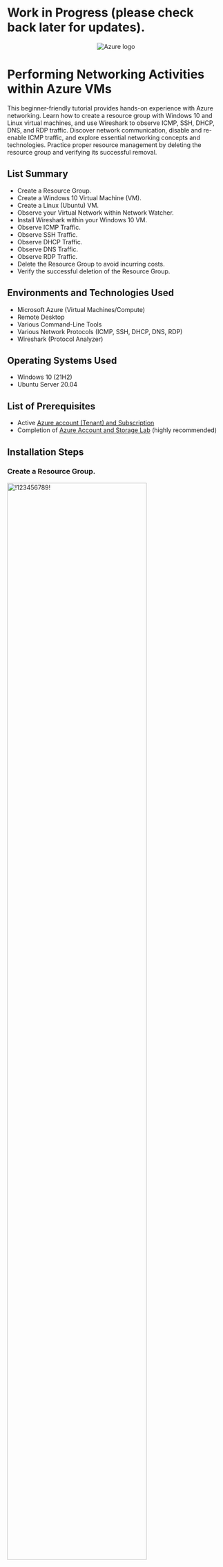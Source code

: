 <h1>Work in Progress (please check back later for updates).</h1>

<p align="center">
<img src="https://i.imgur.com/FRRLw01.png" alt="Azure logo"/>
</p>

<h1>Performing Networking Activities within Azure VMs</h1>
This beginner-friendly tutorial provides hands-on experience with Azure networking. Learn how to create a resource group with Windows 10 and Linux virtual machines, and use Wireshark to observe ICMP, SSH, DHCP, DNS, and RDP traffic. Discover network communication, disable and re-enable ICMP traffic, and explore essential networking concepts and technologies. Practice proper resource management by deleting the resource group and verifying its successful removal.<br />

<h2>List Summary</h2>

- Create a Resource Group.
- Create a Windows 10 Virtual Machine (VM).
- Create a Linux (Ubuntu) VM.
- Observe your Virtual Network within Network Watcher.
- Install Wireshark within your Windows 10 VM.
- Observe ICMP Traffic.
- Observe SSH Traffic.
- Observe DHCP Traffic.
- Observe DNS Traffic.
- Observe RDP Traffic.
- Delete the Resource Group to avoid incurring costs.
- Verify the successful deletion of the Resource Group.

<h2>Environments and Technologies Used</h2>

- Microsoft Azure (Virtual Machines/Compute)
- Remote Desktop
- Various Command-Line Tools
- Various Network Protocols (ICMP, SSH, DHCP, DNS, RDP)
- Wireshark (Protocol Analyzer)

<h2>Operating Systems Used </h2>

- Windows 10 (21H2)
- Ubuntu Server 20.04

<h2>List of Prerequisites</h2>

- Active <a href="https://azure.microsoft.com/en-us/free/">Azure account (Tenant) and Subscription</a>
- Completion of <a href="https://github.com/kylesuzuki/azure-prereq">Azure Account and Storage Lab</a> (highly recommended)

<h2>Installation Steps</h2>

<h3>Create a Resource Group.</h3>
<p>
<img src="https://i.imgur.com/DJmEXEB.png" height="80%" width="80%" alt="!123456789!"/>
</p>
<p>
To create a research group in Azure, follow these steps: search for "Resource Group", click on 'Create', choose the desired subscription (e.g., Azure subscription 1), provide a name for the resource group (e.g., RG-Lab-2), select a region for its creation (e.g., West US 3), wait for validation on the "Review + create" page, click 'Create'.
</p>


<h3>Create a Windows 10 Virtual Machine (VM).</h3>
<p>
<img src="https://i.imgur.com/DJmEXEB.png" height="80%" width="80%" alt="!123456789!"/>
</p>
<p>
To create a Windows 10 Virtual Machine (VM) in Azure, follow these steps: search for "Virtual Machine", click on 'Create', choose "Azure virtual machine", select the desired subscription (e.g., Azure subscription 1), specify the resource group (e.g., RG-Lab-2), provide a name for the virtual machine (e.g., VM1), and select a region for its creation (e.g., West US 3).

Next, click on 'Image' and choose "Windows 10 Pro, version 21H2 - Gen2 (free services eligible)". Then, click on 'Size' and choose "Standard_E2s_v3 - 2 vcpus, 16 GiB memory ($91.98/month)". Set the desired username (e.g., labuser) and password (e.g., Password1).

Ensure the box under Licensing stating "I confirm I have an eligible Windows 10/11 license with multi-tenant hosting rights" is checked. Click 'Next' and leave the disk options as they are.

For the subnet configuration, make sure it is set to "(new) default (10.0.0.0/24)". Wait for validation on the "Review + create" page, click 'Create'.
</p>


<h3>Create a Linux (Ubuntu) VM.</h3>
<p>
<img src="https://i.imgur.com/DJmEXEB.png" height="80%" width="80%" alt="!123456789!"/>
</p>
<p>
To create a Linux (Ubuntu) VM in Azure, follow these steps: search for "Virtual Machine", click on 'Create', choose "Azure virtual machine", select the desired subscription (e.g., Azure subscription 1), specify the resource group (e.g., RG-Lab-2), provide a name for the virtual machine (e.g., VM2), and pick the same region as the previously created virtual machine ((US) West US 3).

Next, click on 'Image' and choose "Ubuntu Server 20.04 LTS - Gen2 (free services eligible)". Click on 'Size' and choose "Standard_E2s_v3 - 2 vcpus, 16 GiB memory ($91.98/month)". Set the authentication type to "Password" and specify the username (e.g., labuser) and password (e.g., Password1).

Click 'Next', leave the disk options as they are, and proceed to the next step. Ensure that the virtual network is set to 'RG-Lab-2-vnet' and the subnet is set to "default (10.0.0.0/24)". Wait for validation on the "Review + create" page, click 'Create'
</p>

<h3>Observe your Virtual Network within Network Watcher.</h3>
<p>
<img src="https://i.imgur.com/DJmEXEB.png" height="80%" width="80%" alt="!123456789!"/>
</p>
<p>
To observe your virtual network within Network Watcher in Azure, follow these steps: search for "Network Watcher", click on 'Topology', select the desired resource group (e.g., RG-Lab-2), and choose the virtual network (e.g., RG-Lab-2-vnet).

Once you access the topology, take the time to observe and understand the network structure and connections of your setup. This will provide you with a visual representation of your virtual network configuration and help you gain insights into its components and relationships.
</p>

<h3>Install Wireshark within your Windows 10 VM.</h3>
<p>
<img src="https://i.imgur.com/DJmEXEB.png" height="80%" width="80%" alt="!123456789!"/>
</p>
<p>
To install Wireshark on your Windows 10 VM, follow these steps: search for "Virtual Machine", click on 'VM1' and copy the Public IP address. Then, open the Remote Desktop Connection application on your computer and paste the Public IP address. Click connect and enter the credentials (username and password) you created for your Windows 10 VM earlier. If a warning message appears stating that it's not trustworthy, simply click 'Yes'. Additionally, a "Choose privacy settings for your device" message may pop up. Just set all options to "No" and click 'Accept'. 

Open Microsoft Edge, click 'Start without your data' if it appears, then <a href="https://www.wireshark.org/download.html">download Wireshark</a> (Windows Installer (64-bit)). Open the downloaded file and follow the setup instructions to install Wireshark.
</p>


<h3>Observe ICMP Traffic.</h3>
<p>
<img src="https://i.imgur.com/DJmEXEB.png" height="80%" width="80%" alt="!123456789!"/>
</p>
<p>
To observe ICMP traffic, follow these steps: launch the Wireshark application, type "icmp", and press enter to filter just the ICMP traffic.

Back in Azure, search "Virtual Machine", click on 'VM2' and copy the Private IP address.

Back in your Windows 10 VM, open PowerShell and type "ping" followed by the copied Private IP address. Press enter to initiate the ping command. Observe the ping requests and replies within the Wireshark application.

Still in your Windows 10 VM's PowerShell, now type "ping" followed by a public website's URL (e.g., www.google.com). Press enter to execute the command. Observe the ping requests and replies within the Wireshark application.

Still in your Windows 10 VM's PowerShell, type "ping" followed by the copied Private IP address again, this time appending "-t" to the Private IP address. This will create a perpetual ping loop, allowing you to continuously monitor the connectivity.

Back in Azure, search "Network Security Groups", click 'VM2-nsg', click 'Inbound security rules', and click '+ Add' to create a new inbound security rule. Configure the rule as follows: set Source to "Any", Source port ranges to *, Destination to "Any", and Service to "Custom". Protocol to "ICMP", Action to "Deny", Priority to 200, and assign a name to the rule (e.g., "DENY_ICMP_PING_FROM_ANYWHERE"). Click 'Add'.

Back in your Windows 10 VM, notice the ping requests initiated from PowerShell start to time out both in PowerShell and Wireshark. This is because the ICMP traffic is now being blocked by the NSG associated with VM2, preventing VM2 from responding to the pings.

To re-enable ICMP traffic, go back in Azure, search "Network Security Groups", click 'VM2-nsg', click 'Inbound security rules', and click the inbound security rule you just created (e.g., "DENY_ICMP_PING_FROM_ANYWHERE"). Either change the Action to "Allow" or delete the inbound security rule.

Back in your Windows 10 VM, notice the ping requests initiated from PowerShell start to resume again in both PowerShell and Wireshark. This indicates that the ICMP traffic is no longer blocked by the NSG associated with VM2.

To stop the perpetual ping in PowerShell, press 'CTRL + C'.
</p>

<h3>Observe SSH Traffic.</h3>
<p>
<img src="https://i.imgur.com/DJmEXEB.png" height="80%" width="80%" alt="!123456789!"/>
</p>
<p>

</p>

<h3>Observe DHCP Traffic.</h3>
<p>
<img src="https://i.imgur.com/DJmEXEB.png" height="80%" width="80%" alt="!123456789!"/>
</p>
<p>

</p>

<h3>Observe DNS Traffic.</h3>
<p>
<img src="https://i.imgur.com/DJmEXEB.png" height="80%" width="80%" alt=""/>
</p>
<p>

</p>

<h3>Observe RDP Traffic.</h3>
<p>
<img src="https://i.imgur.com/DJmEXEB.png" height="80%" width="80%" alt="!123456789!"/>
</p>
<p>

</p>

<h3>Delete the Resource Group created earlier to avoid incurring costs.</h3>
<p>
<img src="https://i.imgur.com/DJmEXEB.png" height="80%" width="80%" alt="Delete RG"/>
</p>
<p>
To delete the Resource Group, follow these steps: search "Resource Group", click on the resource group (e.g., RG-Lab-2), click 'Delete resource group', then type or copy and paste the name of your resource group (e.g., RG-Lab-2) to confirm the deletion. Click 'Delete'.
</p>

<h3>Verify the successful deletion of the Resource Group.</h3>
<p>
<img src="https://i.imgur.com/DJmEXEB.png" height="80%" width="80%" alt="Delete Verified"/>
</p>
<p>
To verify the successful deletion of the Resource Group, search "Resource Group" and confirm that your specified resource group (e.g., RG-Lab-2) is no longer listed.
</p>

